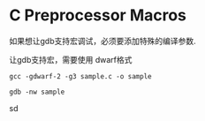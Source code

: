 # C Preprocessor Macros

如果想让gdb支持宏调试，必须要添加特殊的编译参数.

让gdb支持宏，需要使用 dwarf格式

	gcc -gdwarf-2 -g3 sample.c -o sample
	
	gdb -nw sample

sd		